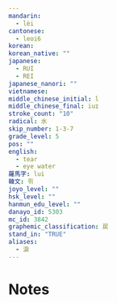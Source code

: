 ```yaml
---
mandarin:
  - lèi
cantonese:
  - leoi6
korean:
korean_native: ""
japanese:
  - RUI
  - REI
japanese_nanori: ""
vietnamese:
middle_chinese_initial: l
middle_chinese_final: iuɪ
stroke_count: "10"
radical: 水
skip_number: 1-3-7
grade_level: 5
pos: ""
english:
  - tear
  - eye water
羅馬字: lui
韓文: 뤼
joyo_level: ""
hsk_level: ""
hanmun_edu_level: ""
danayo_id: 5303
mc_id: 3842
graphemic_classification: 戻
stand_in: "TRUE"
aliases:
  - 淚
---
```


# Notes
